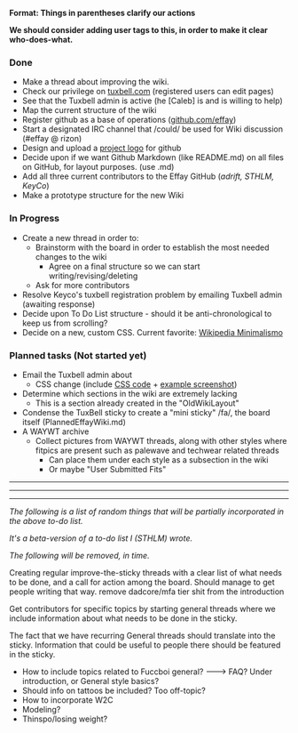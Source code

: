 **Format: Things in parentheses clarify our actions**

**We should consider adding user tags to this, in order to make it clear who-does-what.**

### Done
- Make a thread about improving the wiki. 
- Check our privilege on [tuxbell.com](https://tuxbell.com) (registered users can edit pages)
- See that the Tuxbell admin is active (he [Caleb] is and is willing to help)
- Map the current structure of the wiki
- Register github as a base of operations ([github.com/effay](https://http://github.com/effay))
- Start a designated IRC channel that /could/ be used for Wiki discussion (#effay @ rizon)
- Design and upload a [project logo](https://raw.githubusercontent.com/effay/effay.github.io/master/effaylogo.png) for github 
- Decide upon if we want Github Markdown (like README.md) on all files on GitHub, for layout purposes. (use .md)
- Add all three current contributors to the Effay GitHub (*adrift, STHLM, KeyCo*)
- Make a prototype structure for the new Wiki

### In Progress
- Create a new thread in order to:
  - Brainstorm with the board in order to establish the most needed changes to the wiki
    - Agree on a final structure so we can start writing/revising/deleting
  - Ask for more contributors
- Resolve Keyco's tuxbell registration problem by emailing Tuxbell admin (awaiting response)
- Decide upon To Do List structure - should it be anti-chronological to keep us from scrolling?
- Decide on a new, custom CSS. Current favorite: [Wikipedia Minimalismo](https://userstyles.org/styles/100852/wikipedia-minimalismo)

### Planned tasks (Not started yet)
- Email the Tuxbell admin about
  - CSS change (include [CSS code](https://raw.githubusercontent.com/effay/effay.github.io/master/tuxbell-minimalismo.css) + [example screenshot](http://a.1339.cf/cxojwj.png))
- Determine which sections in the wiki are extremely lacking
  - This is a section already created in the "OldWikiLayout"
- Condense the TuxBell sticky to create a "mini sticky" /fa/, the board itself (PlannedEffayWiki.md)
- A WAYWT archive
  - Collect pictures from WAYWT threads, along with other styles where fitpics are present such as palewave and techwear related threads
    - Can place them under each style as a subsection in the wiki
    - Or maybe "User Submitted Fits"


---
---
---
*The following is a list of random things that will be partially incorporated in the above to-do list.*

*It's a beta-version of a to-do list I (STHLM) wrote.*

*The following will be removed, in time.*

Creating regular improve-the-sticky threads with a clear list of what needs to be done, and a call for action among the board. Should manage to get people writing that way.
remove dadcore/mfa tier shit from the introduction

Get contributors for specific topics by starting general threads where we include information about what needs to be done in the sticky. 

The fact that we have recurring General threads should translate into the sticky.
Information that could be useful to people there should be featured in the sticky. 
- How to include topics related to Fuccboi general? ---> FAQ? Under introduction, or General style basics?
- Should info on tattoos be included? Too off-topic?
- How to incorporate W2C
- Modeling?
- Thinspo/losing weight?
